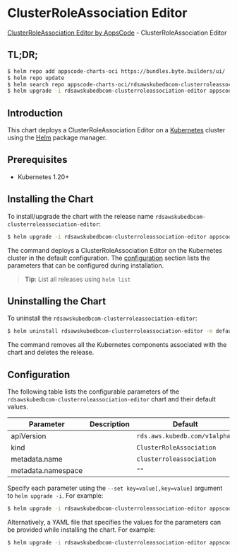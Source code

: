 # ClusterRoleAssociation Editor

[ClusterRoleAssociation Editor by AppsCode](https://appscode.com) - ClusterRoleAssociation Editor

## TL;DR;

```bash
$ helm repo add appscode-charts-oci https://bundles.byte.builders/ui/
$ helm repo update
$ helm search repo appscode-charts-oci/rdsawskubedbcom-clusterroleassociation-editor --version=v0.12.0
$ helm upgrade -i rdsawskubedbcom-clusterroleassociation-editor appscode-charts-oci/rdsawskubedbcom-clusterroleassociation-editor -n default --create-namespace --version=v0.12.0
```

## Introduction

This chart deploys a ClusterRoleAssociation Editor on a [Kubernetes](http://kubernetes.io) cluster using the [Helm](https://helm.sh) package manager.

## Prerequisites

- Kubernetes 1.20+

## Installing the Chart

To install/upgrade the chart with the release name `rdsawskubedbcom-clusterroleassociation-editor`:

```bash
$ helm upgrade -i rdsawskubedbcom-clusterroleassociation-editor appscode-charts-oci/rdsawskubedbcom-clusterroleassociation-editor -n default --create-namespace --version=v0.12.0
```

The command deploys a ClusterRoleAssociation Editor on the Kubernetes cluster in the default configuration. The [configuration](#configuration) section lists the parameters that can be configured during installation.

> **Tip**: List all releases using `helm list`

## Uninstalling the Chart

To uninstall the `rdsawskubedbcom-clusterroleassociation-editor`:

```bash
$ helm uninstall rdsawskubedbcom-clusterroleassociation-editor -n default
```

The command removes all the Kubernetes components associated with the chart and deletes the release.

## Configuration

The following table lists the configurable parameters of the `rdsawskubedbcom-clusterroleassociation-editor` chart and their default values.

|     Parameter      | Description |                 Default                  |
|--------------------|-------------|------------------------------------------|
| apiVersion         |             | <code>rds.aws.kubedb.com/v1alpha1</code> |
| kind               |             | <code>ClusterRoleAssociation</code>      |
| metadata.name      |             | <code>clusterroleassociation</code>      |
| metadata.namespace |             | <code>""</code>                          |


Specify each parameter using the `--set key=value[,key=value]` argument to `helm upgrade -i`. For example:

```bash
$ helm upgrade -i rdsawskubedbcom-clusterroleassociation-editor appscode-charts-oci/rdsawskubedbcom-clusterroleassociation-editor -n default --create-namespace --version=v0.12.0 --set apiVersion=rds.aws.kubedb.com/v1alpha1
```

Alternatively, a YAML file that specifies the values for the parameters can be provided while
installing the chart. For example:

```bash
$ helm upgrade -i rdsawskubedbcom-clusterroleassociation-editor appscode-charts-oci/rdsawskubedbcom-clusterroleassociation-editor -n default --create-namespace --version=v0.12.0 --values values.yaml
```
